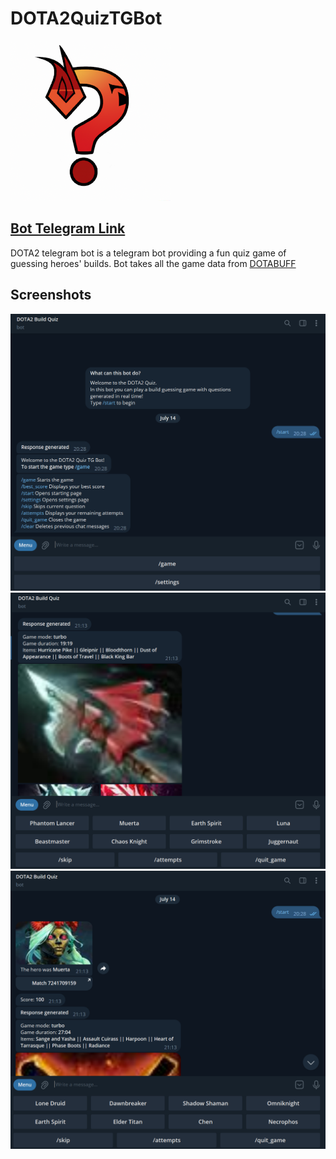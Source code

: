 # DOTA2QuizTGBot
![LOGO](image/LOGO.png)
## [Bot Telegram Link](https://t.me/DOTA2QuizTGBOT)

 DOTA2 telegram bot is a telegram bot providing a fun quiz game of guessing heroes' builds.
 Bot takes all the game data from [DOTABUFF](https://www.dotabuff.com/)
 
 ## Screenshots
![Screenshot 1](image/Screen1.png)
![Screenshot 2](image/Screen2.png)
![Screenshot 3](image/Screen3.png)
